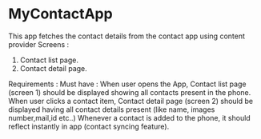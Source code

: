 # MyContactApp
This app fetches the contact details from the contact app using content provider
Screens :
1. Contact list page.
2. Contact detail page.

Requirements :
Must have :
When user opens the App, Contact list page (screen 1) should be displayed showing all contacts present in the phone.
When user clicks a contact item, Contact detail page (screen 2) should be displayed having all contact details present (like name, images number,mail,id etc..)
Whenever a contact is added to the phone, it should reflect instantly in app (contact syncing feature).

